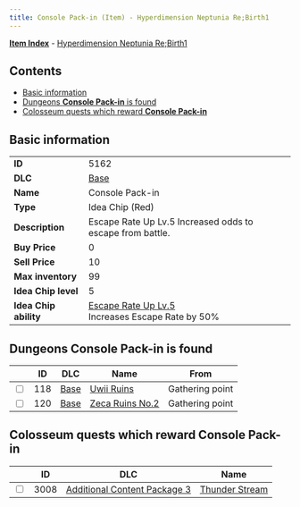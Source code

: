 ```yaml
---
title: Console Pack-in (Item) - Hyperdimension Neptunia Re;Birth1
---
```


[**Item Index**](/neptunia/rb1/item/index.html) - [Hyperdimension Neptunia Re;Birth1](/neptunia/rb1)

## Contents

- [Basic information](#basic-information)
- [Dungeons **Console Pack-in** is found](#dungeons-console-pack-in-is-found)
- [Colosseum quests which reward **Console Pack-in**](#colosseum-quests-which-reward-console-pack-in)

## Basic information

|   |   |
| -- | -- |
| **ID** | 5162 |
| **DLC** | [Base](/neptunia/rb1/dlc/1-base.html) |
| **Name** | Console Pack-in |
| **Type** | Idea Chip (Red) |
| **Description** | Escape Rate Up Lv.5 Increased odds to escape from battle. |
| **Buy Price** | 0 |
| **Sell Price** | 10 |
| **Max inventory** | 99 |
| **Idea Chip level** | 5 |
| **Idea Chip ability** | [Escape Rate Up Lv.5](/neptunia/rb1/avatar/1-9661-escape-rate-up-lv-5.html)<br />Increases Escape Rate by 50% |


## Dungeons **Console Pack-in** is found

|    | ID | DLC | Name | From |
| -- | -- | --- | ---- | ---- |
| <input type="checkbox" id="rb1-dungeon-1-118" class="trackbox" /> | 118 | [Base](/neptunia/rb1/dlc/1-base.html) | [Uwii Ruins](/neptunia/rb1/dungeon/1-118-uwii-ruins.html) | Gathering point |
| <input type="checkbox" id="rb1-dungeon-1-120" class="trackbox" /> | 120 | [Base](/neptunia/rb1/dlc/1-base.html) | [Zeca Ruins No.2](/neptunia/rb1/dungeon/1-120-zeca-ruins-no-2.html) | Gathering point |


## Colosseum quests which reward **Console Pack-in**

|    | ID | DLC | Name |
| -- | -- | --- | ---- |
| <input type="checkbox" id="rb1-colosseum-12-3008" class="trackbox" /> | 3008 | [Additional Content Package 3](/neptunia/rb1/dlc/12-pack3.html) | [Thunder Stream](/neptunia/rb1/colosseum/12-3008-thunder-stream.html) |
